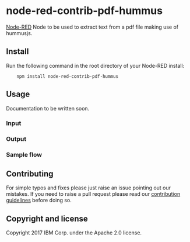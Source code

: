 # node-red-contrib-pdf-hummus

[Node-RED](http://nodered.org) Node to be used to extract text from a pdf file making use of hummusjs.


## Install

Run the following command in the root directory of your Node-RED install:

````
    npm install node-red-contrib-pdf-hummus
````

## Usage
Documentation to be written soon.

### Input


### Output


### Sample flow

## Contributing
For simple typos and fixes please just raise an issue pointing out our mistakes. If you need to raise a pull request please read our [contribution guidelines](https://github.com/ibm-early-programs/node-red-contrib-pdf-hummus/blob/master/CONTRIBUTING.md) before doing so.

## Copyright and license

Copyright 2017 IBM Corp. under the Apache 2.0 license.
